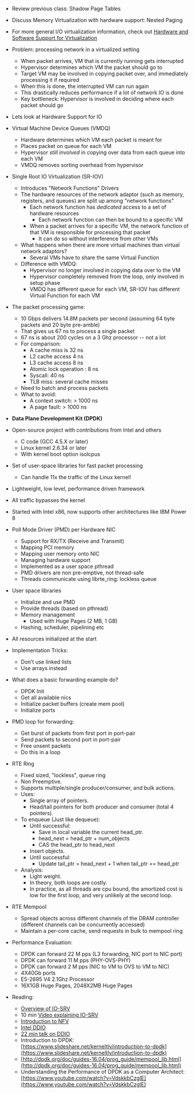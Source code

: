 * Review previous class: Shadow Page Tables
* Discuss Memory Virtualization with hardware support: Nested Paging  

* For more general I/O virtualization information, check out [Hardware and Software Support for Virtualization](https://search.lib.utexas.edu/permalink/01UTAU_INST/be14ds/alma991057986159206011)

* Problem: processing network in a virtualized setting
    * When packet arrives, VM that is currently running gets interrupted
    * Hypervisor determines which VM the packet should go to
    * Target VM may be involved in copying packet over, and immediately processing it if required
    * When this is done, the interrupted VM can run again
    * This drastically reduces performance if a lot of network IO is done
    * Key bottleneck: Hypervisor is involved in deciding where each packet should go
* Lets look at Hardware Support for IO
* Virtual Machine Device Queues (VMDQ)
    * Hardware determines which VM each packet is meant for
    * Places packet on queue for each VM
    * Hypervisor *still involved* in copying over data from each queue into each VM
    * VMDQ removes sorting overhead from hypervisor
* Single Root IO Virtualization (SR-IOV)
    * Introduces "Network Functions" Drivers
    * The hardware resources of the network adaptor (such as memory, registers, and queues) are split up among "network functions"
        * Each network function has *dedicated* access to a set of hardware resources
            * Each network function can then be bound to a specific VM
        * When a packet arrives for a specific VM, the network function of that VM is responsible for processing that packet
            * It can do so without interference from other VMs
    * What happens when there are more virtual machines than virtual network adaptors?
      * Several VMs have to share the same Virtual Function
    * Difference with VMDQ:
        * Hypervisor no longer involved in copying data over to the VM
        * Hypervisor completely removed from the loop, only involved in setup phase
        * VMDQ has different queue for each VM, SR-IOV has different Virtual Function for each VM
* The packet processing game:
    * 10 Gbps delivers 14.8M packets per second (assuming 64 byte packets and 20 byte pre-amble)
    * That gives us 67 ns to process a single packet
    * 67 ns is about 200 cycles on a 3 Ghz processor -- not a lot
    * For comparison: 
        * A cache miss is 32 ns
        * L2 cache access 4 ns
        * L3 cache access 8 ns
        * Atomic lock operation : 8 ns
        * Syscall: 40 ns
        * TLB miss: several cache misses
    * Need to batch and process packets
    * What to avoid:
        * A context switch: > 1000 ns
        * A page fault: > 1000 ns 
* **Data Plane Development Kit (DPDK)**
* Open-source project with contributions from Intel and others
    * C code (GCC 4.5.X or later)
    * Linux kernel 2.6.34 or later
    * With kernel boot option isolcpus
* Set of user-space libraries for fast packet processing
    * Can handle 11x the traffic of the Linux kernel! 
* Lightweight, low level, performance driven framework
* All traffic bypasses the kernel
* Started with Intel x86, now supports other architectures like IBM Power 8
* Poll Mode Driver (PMD) per Hardware NIC
    * Support for RX/TX (Receive and Transmit)
    * Mapping PCI memory
    * Mapping user memory onto NIC
    * Managing hardware support
    * Implemented as a user space pthread
    * PMD drivers are non pre-emptive, not thread-safe
    * Threads communicate using librte_ring: lockless queue
* User space libraries
    * Initialize and use PMD
    * Provide threads (based on pthread)
    * Memory management
        * Used with Huge Pages (2 MB, 1 GB)
    * Hashing, scheduler, pipelining etc
* All resources initialized at the start 
* Implementation Tricks:
    * Don’t use linked lists
    * Use arrays instead
* What does a basic forwarding example do?
    * DPDK Init
    * Get all available nics
    * Initialize packet buffers (create mem pool)
    * Initialize ports
* PMD loop for forwarding:
    * Get burst of packets from first port in port-pair
    * Send packets to second port in port-pair
    * Free unsent packets
    * Do this in a loop
* RTE Ring
    * Fixed sized, "lockless", queue ring
    * Non Preemptive.
    * Supports multiple/single producer/consumer, and bulk actions.
    * Uses:
        * Single array of pointers.
        * Head/tail pointers for both producer and consumer (total 4 pointers).
    * To enqueue (Just like dequeue):
        * Until successful:
            * Save in local variable the current head_ptr.
            * head_next = head_ptr + num_objects
            * CAS the head_ptr to head_next
        * Insert objects.
        * Until successful:
            * Update tail_ptr = head_next + 1 when tail_ptr == head_ptr
    * Analysis:
        * Light weight.
        * In theory, both loops are costly.
        * In practice, as all threads are cpu bound, the amortized cost is low for the first loop, and very unlikely at the second loop.
* RTE Mempool
    * Spread objects across different channels of the DRAM controller (different channels can be concurrently accessed)
    * Maintain a per-core cache, send requests in bulk to mempool ring
* Performance Evaluation:
    * DPDK can forward 22 M pps (L3 forwarding, NIC port to NIC port)
    * DPDK can forward 11 M pps (PHY-OVS-PHY)
    * DPDK can forward 2 M pps (NIC to VM to OVS to VM to NIC)
    * 4X40Gb ports
    * E5-2695 V4 2.1Ghz Processor
    * 16X1GB Huge Pages, 2048X2MB Huge Pages

* Reading:
    * [Overview of IO-SRV](https://docs.microsoft.com/en-us/windows-hardware/drivers/network/overview-of-single-root-i-o-virtualization--sr-iov-)
    * 10 min [Video explaining IO-SRV](https://www.intel.com/content/dam/www/program/support/us/en/videos/Intel-SR-IOV-Explanation.mp4)
    * [Introduction to NFV](https://portal.etsi.org/nfv/nfv_white_paper.pdf)
    * [Intel DDIO](https://www-ssl.intel.com/content/www/us/en/io/data-direct-i-o-technology.html)
    * [22 min talk on DDIO](https://linuxplumbers.ubicast.tv/videos/data-direct-io-ddio-advancing-system-io-performance/) 
    * Introduction to DPDK: [https://www.slideshare.net/kerneltlv/introduction-to-dpdk](https://www.slideshare.net/kerneltlv/introduction-to-dpdk) 
    * [http://dpdk.org/doc/guides-16.04/prog_guide/mempool_lib.html](http://dpdk.org/doc/guides-16.04/prog_guide/mempool_lib.html)
    * Understanding the Performance of DPDK as a Computer Architect: [https://www.youtube.com/watch?v=VdskkbCzglE](https://www.youtube.com/watch?v=VdskkbCzglE) 
